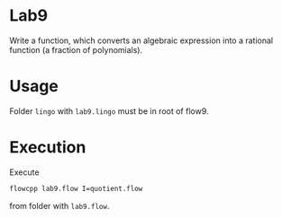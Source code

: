 # Lab9

Write a function, which converts an algebraic expression into a rational function (a fraction of polynomials).

# Usage

Folder `lingo` with `lab9.lingo` must be in root of flow9.

# Execution

Execute

```Bash
flowcpp lab9.flow I=quotient.flow
```

from folder with `lab9.flow`.
